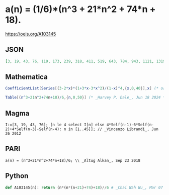 # a\(n\) \= \(1/6\)\*\(n^3 \+ 21\*n^2 \+ 74\*n \+ 18\)\.
https://oeis.org/A103145
## JSON
```JSON
[3, 19, 43, 76, 119, 173, 239, 318, 411, 519, 643, 784, 943, 1121, 1319, 1538, 1779, 2043, 2331, 2644, 2983, 3349, 3743, 4166, 4619, 5103, 5619, 6168, 6751, 7369, 8023, 8714, 9443, 10211, 11019, 11868, 12759, 13693, 14671, 15694, 16763]
```
## Mathematica
```Mathematica
CoefficientList[Series[(3-2*x)*(1+3*x-3*x^2)/(1-x)^4,{x,0,40}],x] (* or *) LinearRecurrence[ {4,-6,4,-1},{3,19,43,76},50] (* _Vincenzo Librandi_, Jun 26 2012 *)
```
```Mathematica
Table[(n^3+21n^2+74n+18)/6,{n,0,50}] (* _Harvey P. Dale_, Jun 18 2024 *)
```
## Magma
```Magma
I:=[3, 19, 43, 76]; [n le 4 select I[n] else 4*Self(n-1)-6*Self(n-2)+4*Self(n-3)-Self(n-4): n in [1..45]]; // _Vincenzo Librandi_, Jun 26 2012
```
## PARI
```PARI
a(n) = (n^3+21*n^2+74*n+18)/6; \\ _Altug Alkan_, Sep 23 2018
```
## Python
```Python
def A103145(n): return (n*(n*(n+21)+74)+18)//6 # _Chai Wah Wu_, Mar 07 2024
```
